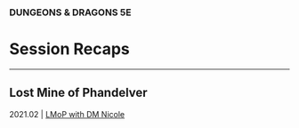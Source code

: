 ### DUNGEONS & DRAGONS 5E

# Session Recaps

---

## Lost Mine of Phandelver
2021.02 | [LMoP with DM Nicole](/session/2021-lmop-with-dm-nicole)

